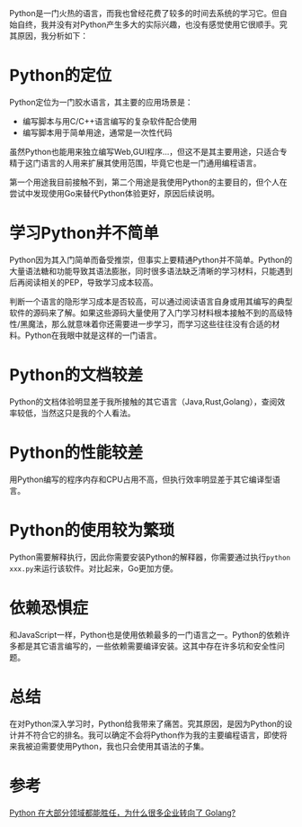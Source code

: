Python是一门火热的语言，而我也曾经花费了较多的时间去系统的学习它。但自始自终，我并没有对Python产生多大的实际兴趣，也没有感觉使用它很顺手。究其原因，我分析如下：

# Python的定位
Python定位为一门胶水语言，其主要的应用场景是：

- 编写脚本与用C/C++语言编写的复杂软件配合使用
- 编写脚本用于简单用途，通常是一次性代码

虽然Python也能用来独立编写Web,GUI程序...，但这不是其主要用途，只适合专精于这门语言的人用来扩展其使用范围，毕竟它也是一门通用编程语言。

第一个用途我目前接触不到，第二个用途是我使用Python的主要目的，但个人在尝试中发现使用Go来替代Python体验更好，原因后续说明。

# 学习Python并不简单
Python因为其入门简单而备受推崇，但事实上要精通Python并不简单。Python的大量语法糖和功能导致其语法膨胀，同时很多语法缺乏清晰的学习材料，只能遇到后再阅读相关的PEP，导致学习成本较高。

判断一个语言的隐形学习成本是否较高，可以通过阅读语言自身或用其编写的典型软件的源码来了解。如果这些源码大量使用了入门学习材料根本接触不到的高级特性/黑魔法，那么就意味着你还需要进一步学习，而学习这些往往没有合适的材料。Python在我眼中就是这样的一门语言。

# Python的文档较差
Python的文档体验明显差于我所接触的其它语言（Java,Rust,Golang），查阅效率较低，当然这只是我的个人看法。

# Python的性能较差
用Python编写的程序内存和CPU占用不高，但执行效率明显差于其它编译型语言。

# Python的使用较为繁琐
Python需要解释执行，因此你需要安装Python的解释器，你需要通过执行`python xxx.py`来运行该软件。对比起来，Go更加方便。

# 依赖恐惧症
和JavaScript一样，Python也是使用依赖最多的一门语言之一。Python的依赖许多都是其它语言编写的，一些依赖需要编译安装。这其中存在许多坑和安全性问题。

# 总结
在对Python深入学习时，Python给我带来了痛苦。究其原因，是因为Python的设计并不符合它的排名。我可以确定不会将Python作为我的主要编程语言，即使将来我被迫需要使用Python，我也只会使用其语法的子集。

# 参考
[Python 在大部分领域都能胜任，为什么很多企业转向了 Golang?](https://www.zhihu.com/question/291435860/answer/504997464)